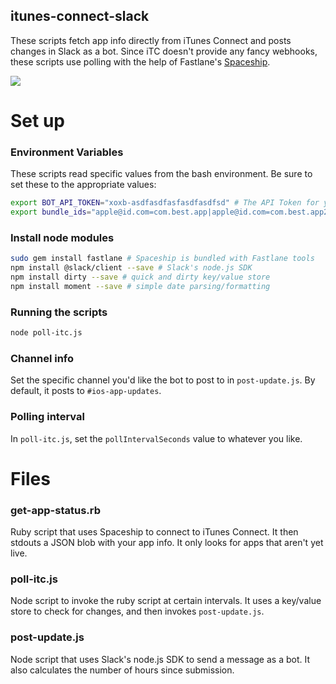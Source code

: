 itunes-connect-slack
--------------------

These scripts fetch app info directly from iTunes Connect and posts changes in Slack as a bot. Since iTC doesn't provide any fancy webhooks, these scripts use polling with the help of Fastlane's [Spaceship](https://github.com/fastlane/fastlane/tree/master/spaceship).

![](https://raw.githubusercontent.com/erikvillegas/itunes-connect-slack/master/example.png)

# Set up

### Environment Variables

These scripts read specific values from the bash environment. Be sure to set these to the appropriate values:
```bash
export BOT_API_TOKEN="xoxb-asdfasdfasfasdfasdfsd" # The API Token for your bot, provided by Slack
export bundle_ids="apple@id.com=com.best.app|apple@id.com=com.best.app2" #The email you use to log into iTunes Connect | The bundle ID of the app you want these scripts to check
```

### Install node modules
```bash
sudo gem install fastlane # Spaceship is bundled with Fastlane tools
npm install @slack/client --save # Slack's node.js SDK
npm install dirty --save # quick and dirty key/value store
npm install moment --save # simple date parsing/formatting
```

### Running the scripts
```bash
node poll-itc.js
```

### Channel info
Set the specific channel you'd like the bot to post to in `post-update.js`. By default, it posts to `#ios-app-updates`.

### Polling interval
In `poll-itc.js`, set the `pollIntervalSeconds` value to whatever you like.

# Files

### get-app-status.rb
Ruby script that uses Spaceship to connect to iTunes Connect. It then stdouts a JSON blob with your app info. It only looks for apps that aren't yet live.

### poll-itc.js
Node script to invoke the ruby script at certain intervals. It uses a key/value store to check for changes, and then invokes `post-update.js`.

### post-update.js
Node script that uses Slack's node.js SDK to send a message as a bot. It also calculates the number of hours since submission.
